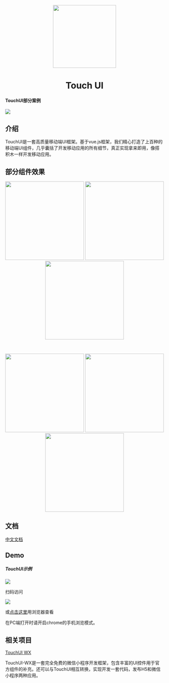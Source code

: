 <p align="center">

<img width="200" height="200" src="https://github.com/uileader/touchui/blob/master/images/about_logo.png" />

</p>

<h1 align="center">Touch UI</h1>



####  TouchUI部分案例

<img src="https://github.com/uileader/touchui/blob/master/img/1.png" />



## 介绍

TouchUI是一套高质量移动端UI框架。基于vue.js框架，我们精心打造了上百种的移动端UI组件，几乎囊括了开发移动应用的所有细节，真正实现拿来即用，像搭积木一样开发移动应用。

## 部分组件效果

<p align="center">



<img  src="https://github.com/uileader/touchui/blob/master/img/3.gif" width="250"/>

<img src="https://github.com/uileader/touchui/blob/master/img/4.gif" width="250"/>

<img src="https://github.com/uileader/touchui/blob/master/img/8.gif" width="250" />

​		

</p>





<p align="center">

<img src="https://github.com/uileader/touchui/blob/master/img/5.gif" width="250"/>

<img src="https://github.com/uileader/touchui/blob/master/img/6.gif" width="250"/>

<img src="https://github.com/uileader/touchui/blob/master/img/7.gif" width="250"/>



</p>



## 文档

<a href="http://www.touchui.io/touchui_doc/">中文文档</a>

## Demo

##### TouchUI示例

<img src="https://github.com/uileader/touchui/blob/master/img/9.png" />

扫码访问

 <img src="http://images.uileader.com/20180425/0fa2b2f8-f1b5-403e-946b-8f229d70b182.png" />

或<a href="http://www.touchui.io/touchui_webapp/">点击这里</a>用浏览器查看

在PC端打开时请开启chrome的手机浏览模式。



## 相关项目

<a href="https://github.com/uileader/touchuiwx" >TouchUI WX</a>

TouchUI-WX是一套完全免费的微信小程序开发框架，包含丰富的UI控件用于官方组件的补充。还可以与TouchUI相互转换，实现开发一套代码，发布H5和微信小程序两种应用。

